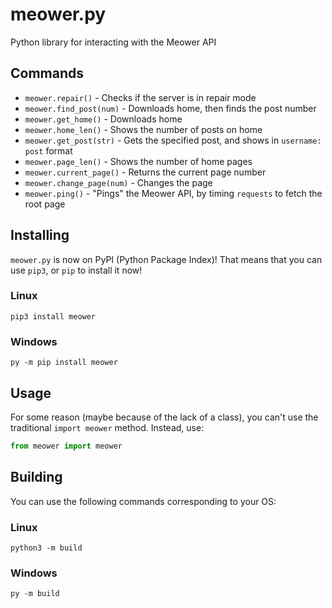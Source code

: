 # meower.py
Python library for interacting with the Meower API
## Commands
- `meower.repair()` - Checks if the server is in repair mode
- `meower.find_post(num)` - Downloads home, then finds the post number
- `meower.get_home()` - Downloads home
- `meower.home_len()` - Shows the number of posts on home
- `meower.get_post(str)` - Gets the specified post, and shows in `username: post` format
- `meower.page_len()` - Shows the number of home pages
- `meower.current_page()` - Returns the current page number
- `meower.change_page(num)` - Changes the page
- `meower.ping()` - "Pings" the Meower API, by timing `requests` to fetch the root page
## Installing
`meower.py` is now on PyPI (Python Package Index)! That means that you can use `pip3`, or `pip` to install it now!
### Linux
```
pip3 install meower
```
### Windows
```
py -m pip install meower
```
## Usage
For some reason (maybe because of the lack of a class), you can't use the traditional `import meower` method. Instead, use:
```python
from meower import meower
```
## Building
You can use the following commands corresponding to your OS:
### Linux
```
python3 -m build
```
### Windows
```
py -m build
```
